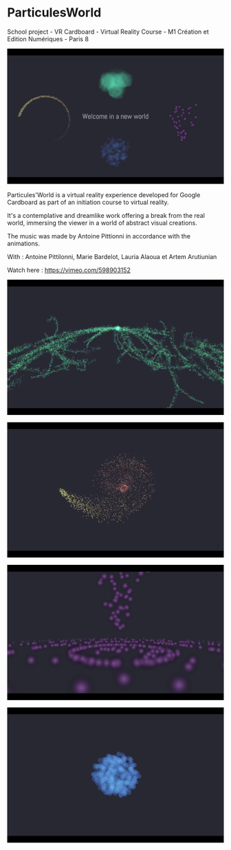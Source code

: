 # ParticulesWorld
School project - VR Cardboard - Virtual Reality Course - M1 Création et Edition Numériques - Paris 8

![illu00](/Assets/ScreenShots/0.png)

Particules'World is a virtual reality experience developed for Google Cardboard as part of an initiation course to virtual reality.	

It's a contemplative and dreamlike work offering a break from the real world, immersing the viewer in a world of abstract visual creations.

The music was made by Antoine Pittionni in accordance with the animations.	

With : Antoine Pittilonni, Marie Bardelot, Lauria Alaoua et Artem Arutiunian

Watch here : https://vimeo.com/598903152

![illu01](/Assets/ScreenShots/1.png)

![illu02](/Assets/ScreenShots/2.png)

![illu03](/Assets/ScreenShots/3.png)

![illu04](/Assets/ScreenShots/4.png)
